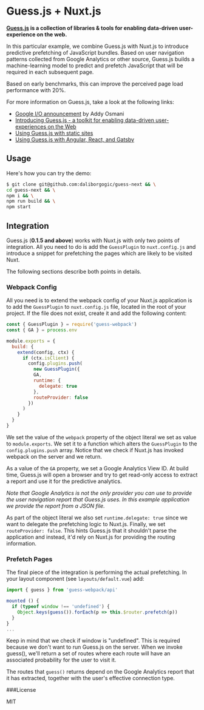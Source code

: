 # Guess.js + Nuxt.js

**[Guess.js](https://github.com/guess-js/guess) is a collection of libraries & tools for enabling data-driven user-experience on the web.**

In this particular example, we combine Guess.js with Nuxt.js to introduce predictive prefetching of JavaScript bundles. Based on user navigation patterns collected from Google Analytics or other source, Guess.js builds a machine-learning model to predict and prefetch JavaScript that will be required in each subsequent page.

Based on early benchmarks, this can improve the perceived page load performance with 20%.

For more information on Guess.js, take a look at the following links:
* [Google I/O announcement](https://www.youtube.com/watch?time_continue=2093&v=Mv-l3-tJgGk) by Addy Osmani
* [Introducing Guess.js - a toolkit for enabling data-driven user-experiences on the Web](https://blog.mgechev.com/2018/05/09/introducing-guess-js-data-driven-user-experiences-web/)
* [Using Guess.js with static sites](https://github.com/guess-js/guess/tree/master/experiments/guess-static-sites)
* [Using Guess.js with Angular, React, and Gatsby](https://github.com/guess-js/guess/tree/master/packages/guess-webpack)

## Usage

Here's how you can try the demo:



```bash
$ git clone git@github.com:daliborgogic/guess-next && \
cd guess-next && \
npm i && \
npm run build && \
npm start
```

## Integration

Guess.js (**0.1.5 and above**) works with Nuxt.js with only two points of integration. All you need to do is add the `GuessPlugin` to `nuxt.config.js` and introduce a snippet for prefetching the pages which are likely to be visited Nuxt.

The following sections describe both points in details.

### Webpack Config

All you need is to extend the webpack config of your Nuxt.js application is to add the `GuessPlugin` to `nuxt.config.js` file, located in the root of your project. If the file does not exist, create it and add the following content:

```javascript
const { GuessPlugin } = require('guess-webpack')
const { GA } = process.env

module.exports = {
  build: {
    extend(config, ctx) {
      if (ctx.isClient) {
        config.plugins.push(
          new GuessPlugin({
          GA,
          runtime: {
            delegate: true
          },
          routeProvider: false
        })
      )
    }
  }
}
```

We set the value of the `webpack` property of the object literal we set as value to `module.exports`. We set it to a function which alters the `GuessPlugin` to the `config.plugins.push` array. Notice that we check if Nuxt.js has invoked webpack on the server and we return.

As a value of the `GA` property, we set a Google Analytics View ID. At build time, Guess.js will open a browser and try to get read-only access to extract a report and use it for the predictive analytics.

*Note that Google Analytics is not the only provider you can use to provide the user navigation report that Guess.js uses. In this example application we provide the report from a JSON file.*

As part of the object literal we also set `runtime.delegate: true` since we want to delegate the prefetching logic to Nuxt.js. Finally, we set `routeProvider: false`. This hints Guess.js that it shouldn't parse the application and instead, it'd rely on Nuxt.js for providing the routing information.

### Prefetch Pages

The final piece of the integration is performing the actual prefetching. In your layout component (see `layouts/default.vue`) add:

```javascript
import { guess } from 'guess-webpack/api'

mounted () {
  if (typeof window !== 'undefined') {
    Object.keys(guess()).forEach(p => this.$router.prefetch(p))
  }
}
...
```

Keep in mind that we check if window is "undefined". This is required because we don't want to run Guess.js on the server. When we invoke guess(), we'll return a set of routes where each route will have an associated probability for the user to visit it.

The routes that `guess()` returns depend on the Google Analytics report that it has extracted, together with the user's effective connection type.


###License

MIT
